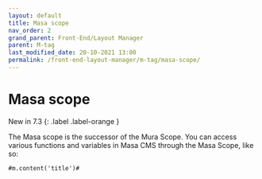 ```yaml
---
layout: default
title: Masa scope
nav_order: 2
grand_parent: Front-End/Layout Manager
parent: M-tag
last_modified_date: 20-10-2021 13:00
permalink: /front-end-layout-manager/m-tag/masa-scope/
---
```


# Masa scope
New in 7.3
{: .label .label-orange }

The Masa scope is the successor of the Mura Scope.
You can access various functions and variables in Masa CMS through the Masa Scope, like so:

```cfscript
#m.content('title')#
```